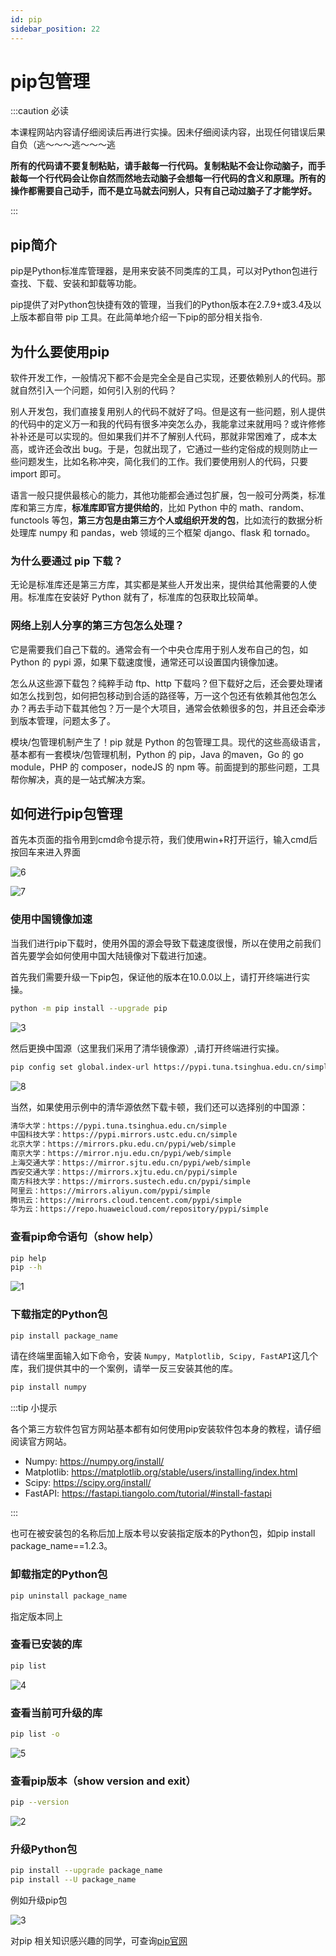 ```yaml
---
id: pip
sidebar_position: 22
---
```


# pip包管理

:::caution 必读

本课程网站内容请仔细阅读后再进行实操。因未仔细阅读内容，出现任何错误后果自负（逃～～～逃～～～逃

**所有的代码请不要复制粘贴，请手敲每一行代码。复制粘贴不会让你动脑子，而手敲每一个行代码会让你自然而然地去动脑子会想每一行代码的含义和原理。所有的操作都需要自己动手，而不是立马就去问别人，只有自己动过脑子了才能学好。**

:::

## pip简介

pip是Python标准库管理器，是用来安装不同类库的工具，可以对Python包进行查找、下载、安装和卸载等功能。

pip提供了对Python包快捷有效的管理，当我们的Python版本在2.7.9+或3.4及以上版本都自带 pip 工具。在此简单地介绍一下pip的部分相关指令.

## 为什么要使用pip

软件开发工作，一般情况下都不会是完全全是自己实现，还要依赖别人的代码。那就自然引入一个问题，如何引入别的代码？

别人开发包，我们直接复用别人的代码不就好了吗。但是这有一些问题，别人提供的代码中的定义万一和我的代码有很多冲突怎么办，我能拿过来就用吗？或许修修补补还是可以实现的。但如果我们并不了解别人代码，那就非常困难了，成本太高，或许还会改出 bug。于是，包就出现了，它通过一些约定俗成的规则防止一些问题发生，比如名称冲突，简化我们的工作。我们要使用别人的代码，只要 import 即可。

语言一般只提供最核心的能力，其他功能都会通过包扩展，包一般可分两类，标准库和第三方库，**标准库即官方提供给的**，比如 Python 中的 math、random、functools 等包，**第三方包是由第三方个人或组织开发的包**，比如流行的数据分析处理库 numpy 和 pandas，web 领域的三个框架 django、flask 和 tornado。

### 为什么要通过 pip 下载？

无论是标准库还是第三方库，其实都是某些人开发出来，提供给其他需要的人使用。标准库在安装好 Python 就有了，标准库的包获取比较简单。

### 网络上别人分享的第三方包怎么处理？

它是需要我们自己下载的。通常会有一个中央仓库用于别人发布自己的包，如 Python 的 pypi 源，如果下载速度慢，通常还可以设置国内镜像加速。

怎么从这些源下载包？纯粹手动 ftp、http 下载吗？但下载好之后，还会要处理诸如怎么找到包，如何把包移动到合适的路径等，万一这个包还有依赖其他包怎么办？再去手动下载其他包？万一是个大项目，通常会依赖很多的包，并且还会牵涉到版本管理，问题太多了。

模块/包管理机制产生了！pip 就是 Python 的包管理工具。现代的这些高级语言，基本都有一套模块/包管理机制，Python 的 pip，Java 的maven，Go 的 go module，PHP 的 composer，nodeJS 的 npm 等。前面提到的那些问题，工具帮你解决，真的是一站式解决方案。

## 如何进行pip包管理

首先本页面的指令用到cmd命令提示符，我们使用win+R打开运行，输入cmd后按回车来进入界面

![6](./img/pip_6.png)

![7](./img/pip_7.png)

### 使用中国镜像加速

当我们进行pip下载时，使用外国的源会导致下载速度很慢，所以在使用之前我们首先要学会如何使用中国大陆镜像对下载进行加速。

首先我们需要升级一下pip包，保证他的版本在10.0.0以上，请打开终端进行实操。

```bash
python -m pip install --upgrade pip
```

![3](./img/pip_3.png)

然后更换中国源（这里我们采用了清华镜像源）,请打开终端进行实操。

```bash
pip config set global.index-url https://pypi.tuna.tsinghua.edu.cn/simple
```

![8](./img/pip_8.png)

当然，如果使用示例中的清华源依然下载卡顿，我们还可以选择别的中国源：

```txt
清华大学：https://pypi.tuna.tsinghua.edu.cn/simple
中国科技大学：https://pypi.mirrors.ustc.edu.cn/simple
北京大学：https://mirrors.pku.edu.cn/pypi/web/simple
南京大学：https://mirror.nju.edu.cn/pypi/web/simple
上海交通大学：https://mirror.sjtu.edu.cn/pypi/web/simple
西安交通大学：https://mirrors.xjtu.edu.cn/pypi/simple
南方科技大学：https://mirrors.sustech.edu.cn/pypi/simple
阿里云：https://mirrors.aliyun.com/pypi/simple
腾讯云：https://mirrors.cloud.tencent.com/pypi/simple
华为云：https://repo.huaweicloud.com/repository/pypi/simple
```

### 查看pip命令语句（show help）

```bash
pip help
pip --h
```

![1](./img/pip_1.png)

### 下载指定的Python包

```bash
pip install package_name
```

请在终端里面输入如下命令，安装 `Numpy, Matplotlib, Scipy, FastAPI`这几个库，我们提供其中的一个案例，请举一反三安装其他的库。

```bash
pip install numpy
```
:::tip 小提示

各个第三方软件包官方网站基本都有如何使用pip安装软件包本身的教程，请仔细阅读官方网站。
- Numpy: https://numpy.org/install/
- Matplotlib: https://matplotlib.org/stable/users/installing/index.html
- Scipy: https://scipy.org/install/
- FastAPI: https://fastapi.tiangolo.com/tutorial/#install-fastapi

:::

也可在被安装包的名称后加上版本号以安装指定版本的Python包，如pip install package_name==1.2.3。

### 卸载指定的Python包

```bash
pip uninstall package_name
```

指定版本同上

### 查看已安装的库

```bash
pip list
```

![4](./img/pip_4.png)

### 查看当前可升级的库

```bash
pip list -o
```

![5](./img/pip_5.png)

### 查看pip版本（show version and exit）

```bash
pip --version
```

![2](./img/pip_2.png)

### 升级Python包

```bash
pip install --upgrade package_name
pip install --U package_name
```

例如升级pip包

![3](./img/pip_3.png)

对pip 相关知识感兴趣的同学，可查询[pip官网](https://pypi.org/project/pip/)
